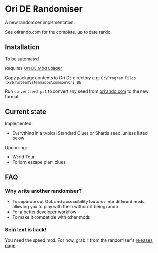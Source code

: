 # Ori DE Randomiser

A new randomiser implementation.

See [orirando.com](https://orirando.com) for the complete, up to date rando.

## Installation

To be automated

Requires [Ori DE Mod Loader](https://github.com/Kirefel/OriDeModLoader)

Copy package contents to Ori DE directory e.g. `C:\Program Files (x86)\steam\steamapps\common\Ori DE`

Run `convertseed.ps1` to convert any seed from [orirando.com](https://orirando.com) to the new format.

## Current state

Implemented:

* Everything in a typical Standard Clues or Shards seed, unless listed below

Upcoming:

* World Tour
* Forlorn escape plant clues

## FAQ

### Why write another randomiser?

* To separate out QoL and accessibility features into different mods, allowing you to play with them without it being rando
* For a better developer workflow
* To make it compatible with other mods

### Sein text is back!

You need the speed mod. For now, grab it from the randomiser's [releases page](https://github.com/Kirefel/OriDeRandomiser/releases/latest).
